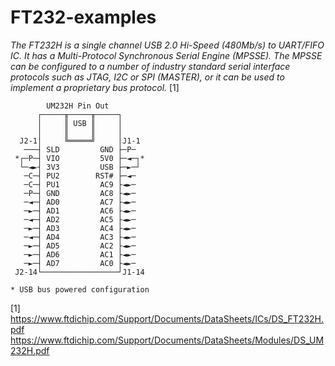 # FT232-examples

_The FT232H is a single channel USB 2.0 Hi-Speed (480Mb/s) to UART/FIFO IC. It has a Multi-Protocol Synchronous Serial Engine (MPSSE). The MPSSE can be configured to a number of industry standard serial interface protocols such as JTAG, I2C or SPI (MASTER), or it can be used to implement a proprietary bus protocol._ [1] 
```
        UM232H Pin Out
      ┌─────╥─────╥─────┐
      │     ║ USB ║     │
      │     ║     ║     │
  J2-1│     ╚═════╝     │J1-1
   ───┤ SLD         GND ├─P─
 *┌─P─┤ VIO         5V0 ├─◄─┐*
  └─◄►┤ 3V3         USB ├─►─┘
   ─C─┤ PU2        RST# ├─◄─
   ─C─┤ PU1         AC9 ├◄►─
   ─P─┤ GND         AC8 ├◄►─
   ─◄─┤ AD0         AC7 ├◄►─
   ─►─┤ AD1         AC6 ├◄►─
   ─◄─┤ AD2         AC5 ├◄►─
   ─►─┤ AD3         AC4 ├◄►─
   ─◄─┤ AD4         AC3 ├◄►─
   ─►─┤ AD5         AC2 ├◄►─
   ─►─┤ AD6         AC1 ├◄►─
   ─►─┤ AD7         AC0 ├◄►─
 J2-14└─────────────────┘J1-14

* USB bus powered configuration
```
[1] https://www.ftdichip.com/Support/Documents/DataSheets/ICs/DS_FT232H.pdf
https://www.ftdichip.com/Support/Documents/DataSheets/Modules/DS_UM232H.pdf

